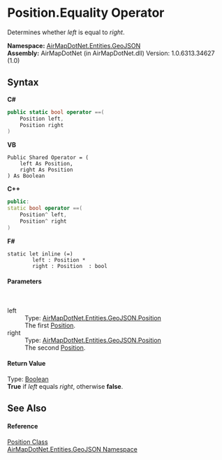 # Position.Equality Operator 
 

Determines whether *left* is equal to *right*.

**Namespace:**&nbsp;<a href="N_AirMapDotNet_Entities_GeoJSON">AirMapDotNet.Entities.GeoJSON</a><br />**Assembly:**&nbsp;AirMapDotNet (in AirMapDotNet.dll) Version: 1.0.6313.34627 (1.0)

## Syntax

**C#**<br />
``` C#
public static bool operator ==(
	Position left,
	Position right
)
```

**VB**<br />
``` VB
Public Shared Operator = ( 
	left As Position,
	right As Position
) As Boolean
```

**C++**<br />
``` C++
public:
static bool operator ==(
	Position^ left, 
	Position^ right
)
```

**F#**<br />
``` F#
static let inline (=)
        left : Position * 
        right : Position  : bool
```


#### Parameters
&nbsp;<dl><dt>left</dt><dd>Type: <a href="T_AirMapDotNet_Entities_GeoJSON_Position">AirMapDotNet.Entities.GeoJSON.Position</a><br />The first <a href="T_AirMapDotNet_Entities_GeoJSON_Position">Position</a>.</dd><dt>right</dt><dd>Type: <a href="T_AirMapDotNet_Entities_GeoJSON_Position">AirMapDotNet.Entities.GeoJSON.Position</a><br />The second <a href="T_AirMapDotNet_Entities_GeoJSON_Position">Position</a>.</dd></dl>

#### Return Value
Type: <a href="http://msdn2.microsoft.com/en-us/library/a28wyd50" target="_blank">Boolean</a><br /><b>True</b> if *left* equals *right*, otherwise <b>false</b>.

## See Also


#### Reference
<a href="T_AirMapDotNet_Entities_GeoJSON_Position">Position Class</a><br /><a href="N_AirMapDotNet_Entities_GeoJSON">AirMapDotNet.Entities.GeoJSON Namespace</a><br />